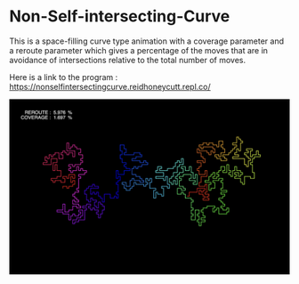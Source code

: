 # Non-Self-intersecting-Curve

This is a space-filling curve type animation with a coverage parameter and a reroute parameter which gives a percentage of the moves that are in avoidance of intersections relative to the total number of moves.

Here is a link to the program : https://nonselfintersectingcurve.reidhoneycutt.repl.co/

![main](/Screenshots/curve2.png)
